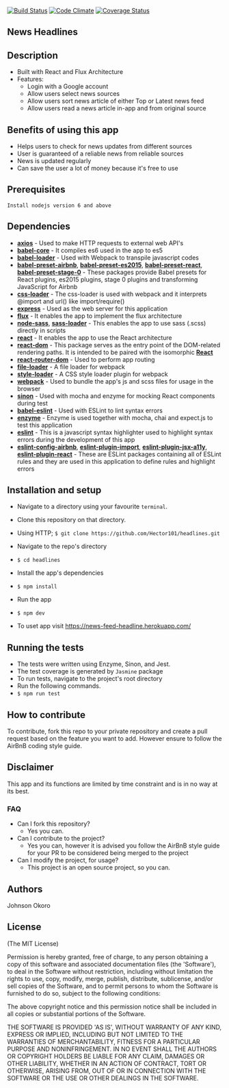 [![Build Status](https://travis-ci.org/Hector101/headlines.svg?branch=development)](https://travis-ci.org/Hector101/headlines)
[![Code Climate](https://codeclimate.com/github/Hector101/headlines/badges/gpa.svg)](https://codeclimate.com/github/Hector101/headlines)
[![Coverage Status](https://coveralls.io/repos/github/Hector101/headlines/badge.svg?branch=master)](https://coveralls.io/github/Hector101/headlines?branch=master)

## News Headlines

## Description
+ Built with React and Flux Architecture
+ Features:
   +  Login with a Google account
   +  Allow users select news sources
   +  Allow users sort news article of either Top or Latest news feed
   +  Allow users read a news article in-app and from original source

## Benefits of using this app
+ Helps users to check for news updates from different sources
+ User is guaranteed of a reliable news from reliable sources
+ News is updated regularly
+ Can save the user a lot of money because it's free to use

## Prerequisites
```
Install nodejs version 6 and above
```

## Dependencies
+  **[axios](https://www.npmjs.com/package/axios)** - Used to make HTTP requests to external web API's
+  **[babel-core](https://www.npmjs.com/package/babel-core)** - It compiles es6 used in the app to es5
+  **[babel-loader](https://www.npmjs.com/package/babel-loader)** - Used with Webpack to transpile javascript codes
+  **[babel-preset-airbnb](https://www.npmjs.com/package/babel-preset-airbnb)**, **[babel-preset-es2015](https://www.npmjs.com/package/babel-preset-es2015)**, **[babel-preset-react](https://www.npmjs.com/package/babel-preset-react)**, **[babel-preset-stage-0](https://www.npmjs.com/package/babel-preset-stage-0)** - These packages provide Babel presets for React plugins, es2015 plugins, stage 0 plugins and transforming JavaScript for Airbnb
+  **[css-loader](https://www.npmjs.com/package/css-loader)** - The  css-loader is used with webpack and it interprets @import and url() like import/require()
+  **[express](https://www.npmjs.com/package/express)** - Used as the web server for this application
+  **[flux](https://www.npmjs.com/package/flux)** - It enables the app to implement the flux architecture
+  **[node-sass](https://www.npmjs.com/package/node-sass)**, **[sass-loader](https://www.npmjs.com/package/sass-loader)** - This enables the app to use sass (.scss) directly in scripts
+  **[react](https://www.npmjs.com/package/react)** - It enables the app to use the React architecture
+  **[react-dom](https://www.npmjs.com/package/react-dom)** - This package serves as the entry point of the DOM-related rendering paths. It is intended to be paired with the isomorphic **[React](https://www.npmjs.com/package/react)**
+  **[react-router-dom](https://www.npmjs.com/package/react-router-dom)** - Used to perform app routing
+  **[file-loader](https://www.npmjs.com/package/file-loader)** - A file loader for webpack
+  **[style-loader](https://www.npmjs.com/package/style-loader)** - A CSS style loader plugin for webpack
+  **[webpack](https://www.npmjs.com/package/webpack)** - Used to bundle the app's js and scss files for usage in the browser
+  **[sinon](https://www.npmjs.com/package/sinon)** - Used with mocha and enzyme for mocking React components during test
+  **[babel-eslint](https://www.npmjs.com/package/babel-eslint)** - Used with ESLint to lint syntax errors
+  **[enzyme](https://www.npmjs.com/package/enzyme)** - Enzyme is used together with mocha, chai and expect.js to test this application
+  **[eslint](https://www.npmjs.com/package/eslint)** - This is a javascript syntax highlighter used to highlight syntax errors during the development of this app
+  **[eslint-config-airbnb](https://www.npmjs.com/package/eslint-config-airbnb)**, **[eslint-plugin-import](https://www.npmjs.com/package/eslint-plugin-import)**, **[eslint-plugin-jsx-a11y](https://www.npmjs.com/package/eslint-plugin-jsx-a11y)**, **[eslint-plugin-react](https://www.npmjs.com/package/eslint-plugin-react)**  - These are ESLint packages containing all of ESLint rules and they are used in this application to define rules and highlight errors

## Installation and setup
+  Navigate to a directory using your favourite `terminal`.
+  Clone this repository on that directory.

  +  Using HTTP;
    `$ git clone https://github.com/Hector101/headlines.git`

+  Navigate to the repo's directory
  +  `$ cd headlines`
+  Install the app's dependencies
  +  `$ npm install`
+  Run the app
  +  `$ npm dev`
+ To uset app visit https://news-feed-headline.herokuapp.com/

## Running the tests
+  The tests were written using Enzyme, Sinon, and Jest.
+  The test coverage is generated by `Jasmine` package
+  To run tests, navigate to the project's root directory
+  Run the following commands.
  +  `$ npm run test`
  

## How to contribute
To contribute, fork this repo to your private repository and create a pull request based on the feature you want to add.
However ensure to follow the AirBnB coding style guide.

## Disclaimer
This app and its functions are limited by time constraint and is in no way at its best.

### FAQ
+ Can I fork this repository?
  + Yes you can.
+ Can I contribute to the project?
  + Yes you can, however it is advised you follow the AirBnB style guide for your PR to be considered being merged to the project
+ Can I modify the project, for usage?
  + This project is an open source project, so you can.

## Authors
Johnson Okoro

## License

(The MIT License)

Permission is hereby granted, free of charge, to any person obtaining
a copy of this software and associated documentation files (the
'Software'), to deal in the Software without restriction, including
without limitation the rights to use, copy, modify, merge, publish,
distribute, sublicense, and/or sell copies of the Software, and to
permit persons to whom the Software is furnished to do so, subject to
the following conditions:

The above copyright notice and this permission notice shall be
included in all copies or substantial portions of the Software.

THE SOFTWARE IS PROVIDED 'AS IS', WITHOUT WARRANTY OF ANY KIND,
EXPRESS OR IMPLIED, INCLUDING BUT NOT LIMITED TO THE WARRANTIES OF
MERCHANTABILITY, FITNESS FOR A PARTICULAR PURPOSE AND NONINFRINGEMENT.
IN NO EVENT SHALL THE AUTHORS OR COPYRIGHT HOLDERS BE LIABLE FOR ANY
CLAIM, DAMAGES OR OTHER LIABILITY, WHETHER IN AN ACTION OF CONTRACT,
TORT OR OTHERWISE, ARISING FROM, OUT OF OR IN CONNECTION WITH THE
SOFTWARE OR THE USE OR OTHER DEALINGS IN THE SOFTWARE.

